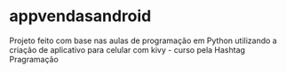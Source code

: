 # appvendasandroid
Projeto feito com base nas aulas de programação em Python utilizando a criação de aplicativo para celular com kivy  - curso pela Hashtag Pragramação
